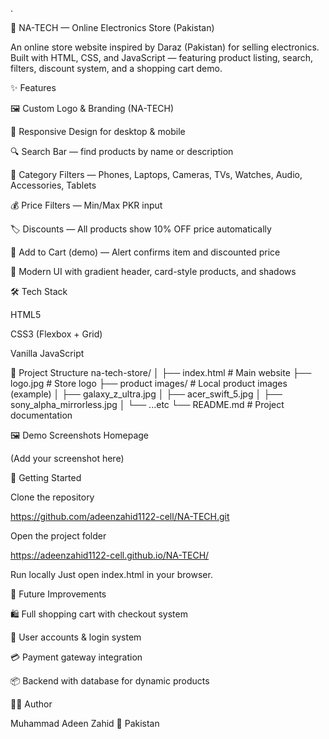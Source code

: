.

📱 NA-TECH — Online Electronics Store (Pakistan)

An online store website inspired by Daraz (Pakistan) for selling electronics.
Built with HTML, CSS, and JavaScript — featuring product listing, search, filters, discount system, and a shopping cart demo.

✨ Features

🖼️ Custom Logo & Branding (NA-TECH)

📱 Responsive Design for desktop & mobile

🔍 Search Bar — find products by name or description

🎯 Category Filters — Phones, Laptops, Cameras, TVs, Watches, Audio, Accessories, Tablets

💰 Price Filters — Min/Max PKR input

🏷️ Discounts — All products show 10% OFF price automatically

🛒 Add to Cart (demo) — Alert confirms item and discounted price

🎨 Modern UI with gradient header, card-style products, and shadows

🛠️ Tech Stack

HTML5

CSS3 (Flexbox + Grid)

Vanilla JavaScript

📂 Project Structure
na-tech-store/
│
├── index.html          # Main website
├── logo.jpg            # Store logo
├── product images/     # Local product images (example)
│   ├── galaxy_z_ultra.jpg
│   ├── acer_swift_5.jpg
│   ├── sony_alpha_mirrorless.jpg
│   └── ...etc
└── README.md           # Project documentation

🖼️ Demo Screenshots
Homepage

(Add your screenshot here)

🚀 Getting Started

Clone the repository

https://github.com/adeenzahid1122-cell/NA-TECH.git


Open the project folder

https://adeenzahid1122-cell.github.io/NA-TECH/


Run locally
Just open index.html in your browser.


📌 Future Improvements

🛍️ Full shopping cart with checkout system

👤 User accounts & login system

💳 Payment gateway integration

📦 Backend with database for dynamic products

👨‍💻 Author

Muhammad Adeen Zahid
📍 Pakistan
